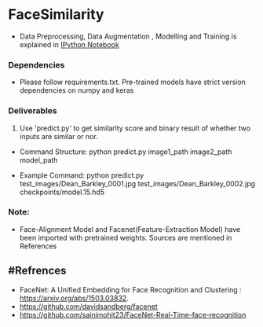 # FaceSimilarity 

* Data Preprocessing, Data Augmentation , Modelling and Training is explained in [IPython Notebook](https://github.com/anuj-anuj/face-similarity/blob/master/NanoNets_AnujArora.ipynb)

### Dependencies
* Please follow requirements.txt. Pre-trained models have strict version dependencies on numpy and keras

### Deliverables
1. Use 'predict.py' to get similarity score and binary result of whether two inputs are similar or nor.

* Command Structure: python predict.py image1_path image2_path model_path

* Example Command: python predict.py test_images/Dean_Barkley_0001.jpg test_images/Dean_Barkley_0002.jpg checkpoints/model.15.hd5



### Note:
* Face-Alignment Model and Facenet(Feature-Extraction Model) have been imported with pretrained weights. Sources are mentioned in References


## #Refrences 
* FaceNet: A Unified Embedding for Face Recognition and Clustering : https://arxiv.org/abs/1503.03832.
* https://github.com/davidsandberg/facenet
* https://github.com/sainimohit23/FaceNet-Real-Time-face-recognition



